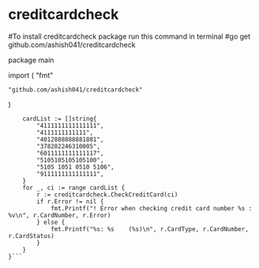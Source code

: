 # creditcardcheck
#To install creditcardcheck package run this command in terminal
#go get github.com/ashish041/creditcardcheck



package main

import (
	"fmt"

	"github.com/ashish041/creditcardcheck"
)

```func main() {
	cardList := []string{
		"4111111111111111",
		"4111111111111",
		"4012888888881881",
		"378282246310005",
		"6011111111111117",
		"5105105105105100",
		"5105 1051 0510 5106",
		"9111111111111111",
	}
	for _, ci := range cardList {
		r := creditcardcheck.CheckCreditCard(ci)
		if r.Error != nil {
			fmt.Printf("! Error when checking credit card number %s : %v\n", r.CardNumber, r.Error)
		} else {
			fmt.Printf("%s: %s    (%s)\n", r.CardType, r.CardNumber, r.CardStatus)
		}
	}
}```

